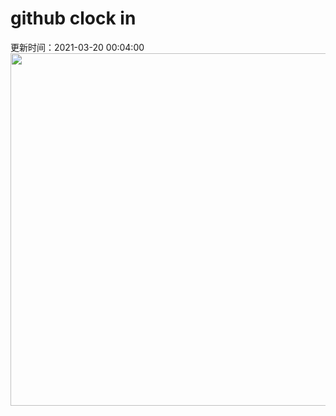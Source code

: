 # github clock in
更新时间：2021-03-20 00:04:00
 <img style="-webkit-user-select: none;margin: auto;cursor: zoom-in;" src="https://cn.bing.com/th?id=OHR.ParnidisSundial_ZH-CN9575177836_1920x1080.jpg&rf=LaDigue_1920x1080.jpg&pid=hp" width="1004" height="564"> 